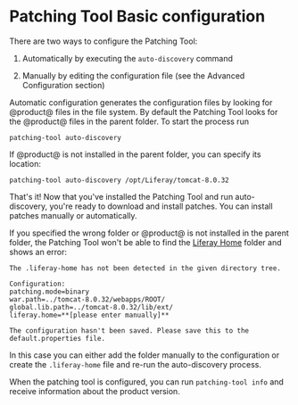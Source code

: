 # Patching Tool Basic configuration [](id=patching-tool-basic-configuration)

There are two ways to configure the Patching Tool:

1. Automatically by executing the `auto-discovery` command

2. Manually by editing the configuration file (see the Advanced Configuration section)

Automatic configuration generates the configuration files by looking for @product@
files in the file system. By default the Patching Tool looks for the @product@
files in the parent folder. To start the process run

    patching-tool auto-discovery

If @product@ is not installed in the parent folder, you can specify its
location: 

    patching-tool auto-discovery /opt/Liferay/tomcat-8.0.32

That's it! Now that you've installed the Patching Tool and run auto-discovery,
you're ready to download and install patches. You can install patches manually
or automatically.

If you specified the wrong folder or @product@ is not installed in the parent
folder, the Patching Tool won't be able to find the [Liferay Home](/discover/deployment/-/knowledge_base/7-0/installing-liferay-portal#liferay-home)
folder and shows an error: 

    The .liferay-home has not been detected in the given directory tree.

    Configuration:
    patching.mode=binary
    war.path=../tomcat-8.0.32/webapps/ROOT/
    global.lib.path=../tomcat-8.0.32/lib/ext/
    liferay.home=**[please enter manually]**

    The configuration hasn't been saved. Please save this to the default.properties file.

In this case you can either add the folder manually to the configuration or
create the `.liferay-home` file and re-run the auto-discovery process.


When the patching tool is configured, you can run `patching-tool info` and receive information about the product version.

